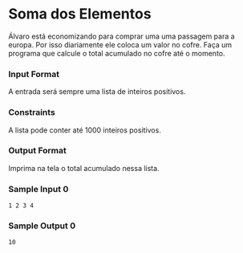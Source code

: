 # Soma dos Elementos

Álvaro está economizando para comprar uma uma passagem para a europa. Por isso diariamente ele coloca um valor no cofre. Faça um programa que calcule o total acumulado no cofre até o momento.

### Input Format

A entrada será sempre uma lista de inteiros positivos.

### Constraints

A lista pode conter até 1000 inteiros positivos.

### Output Format

Imprima na tela o total acumulado nessa lista.

### Sample Input 0
``````
1 2 3 4
``````
### Sample Output 0
``````
10